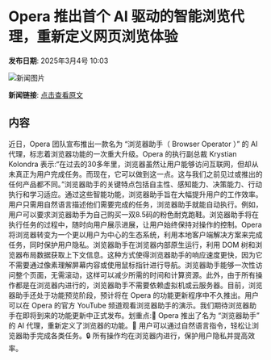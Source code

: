# ​Opera 推出首个 AI 驱动的智能浏览代理，重新定义网页浏览体验

**发布日期**: 2025年3月4号 10:03

![新闻图片](https://upload.chinaz.com/2025/0304/6387667936095568456044334.png)

**新闻链接**: [点击查看原文](https://www.aibase.com/zh/news/15911)

## 内容

近日，Opera 团队宣布推出一款名为 “浏览器助手（ Browser Operator ）” 的 AI 代理，标志着浏览器功能的一次重大升级。Opera 的执行副总裁 Krystian Kolondra 表示:“在过去的30多年里，浏览器虽然让用户能够访问互联网，但却从未真正为用户完成任务。而现在，它可以做到这一点。这与我们之前见过或推出的任何产品都不同。”浏览器助手的关键特点包括自主性、感知能力、决策能力、行动执行和学习适应。通过这些智能功能，浏览器助手旨在大幅提升用户的工作效率。用户只需用自然语言描述他们需要完成的任务，浏览器助手就能自动执行。例如，用户可以要求浏览器助手为自己购买一双8.5码的粉色耐克跑鞋。浏览器助手将在执行任务的过程中，随时向用户展示进展，让用户始终保持对操作的控制。Opera 将浏览器转变为一个更以用户为中心的生态系统，利用本地客户端解决方案来完成任务，同时保护用户隐私。浏览器助手在浏览器内部原生运行，利用 DOM 树和浏览器布局数据获取上下文信息。这种方式使得浏览器助手的响应速度更快，因为它不需要通过像素理解屏幕内容或使用鼠标指针进行导航。浏览器助手能够一次性访问整个页面，无需滚动，这样可以减少所需的时间和计算资源。此外，由于所有操作都是在浏览器内进行的，浏览器助手不需要依赖虚拟机或云服务器。目前，浏览器助手还处于功能预览阶段，预计将在 Opera 的功能更新程序中不久推出。用户可以在 Opera 的官方 YouTube 频道观看浏览器助手的演示。我们期待浏览器助手在即将到来的功能更新中正式发布。划重点:🌟 Opera 推出了名为 “浏览器助手” 的 AI 代理，重新定义了浏览器的功能。🛒 用户可以通过自然语言指令，轻松让浏览器助手完成各类任务。🔒 所有操作均在浏览器内进行，保护用户隐私并提高效率。
